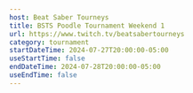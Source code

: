 ```yaml
---
host: Beat Saber Tourneys
title: BSTS Poodle Tournament Weekend 1
url: https://www.twitch.tv/beatsabertourneys
category: tournament
startDateTime: 2024-07-27T20:00:00-05:00
useStartTime: false
endDateTime: 2024-07-28T20:00:00-05:00
useEndTime: false
---
```

